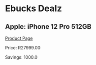 
# Ebucks Dealz
## Apple: iPhone 12 Pro 512GB
[Product Page](https://www.ebucks.com/web/shop/productSelected.do?prodId=1069559529&catId=1126033699)

Price: R27999.00

Savings: 1000.0


	
